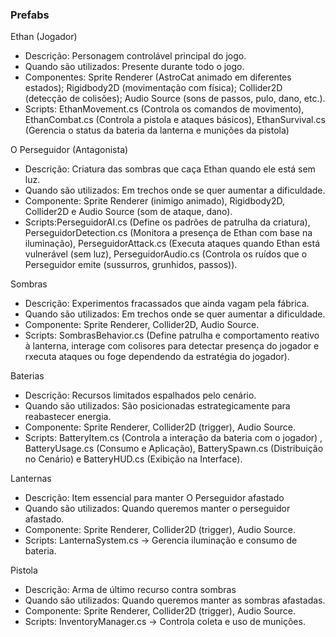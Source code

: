 ### Prefabs

Ethan (Jogador)
- Descrição: Personagem controlável principal do jogo.
- Quando são utilizados: Presente durante todo o jogo.
- Componentes: Sprite Renderer (AstroCat animado em diferentes estados); Rigidbody2D (movimentação com física); Collider2D (detecção de colisões); Audio Source (sons de passos, pulo, dano, etc.).
- Scripts: EthanMovement.cs (Controla os comandos de movimento), EthanCombat.cs (Controla a pistola e ataques básicos), EthanSurvival.cs (Gerencia o status da bateria da lanterna e munições da pistola)


O Perseguidor (Antagonista)
- Descrição: Criatura das sombras que caça Ethan quando ele está sem luz.
- Quando são utilizados: Em trechos onde se quer aumentar a dificuldade.
- Componente: Sprite Renderer (inimigo animado), Rigidbody2D, Collider2D e Audio Source (som de ataque, dano).
- Scripts:PerseguidorAI.cs (Define os padrões de patrulha da criatura), PerseguidorDetection.cs (Monitora a presença de Ethan com base na iluminação), PerseguidorAttack.cs (Executa ataques quando Ethan está vulnerável (sem luz), PerseguidorAudio.cs (Controla os ruídos que o Perseguidor emite (sussurros, grunhidos, passos)).

Sombras
- Descrição: Experimentos fracassados que ainda vagam pela fábrica.
- Quando são utilizados: Em trechos onde se quer aumentar a dificuldade.
- Componente: Sprite Renderer, Collider2D, Audio Source.
- Scripts: SombrasBehavior.cs (Define patrulha e comportamento reativo à lanterna, interage com colisores para detectar presença do jogador e rxecuta ataques ou foge dependendo da estratégia do jogador).

Baterias 
- Descrição:  Recursos limitados espalhados pelo cenário.
- Quando são utilizados: São posicionadas estrategicamente para reabastecer energia.
- Componente: Sprite Renderer, Collider2D (trigger), Audio Source.
- Scripts: BatteryItem.cs (Controla a interação da bateria com o jogador) , BatteryUsage.cs (Consumo e Aplicação), BatterySpawn.cs (Distribuição no Cenário) e BatteryHUD.cs (Exibição na Interface).

Lanternas
- Descrição:  Item essencial para manter O Perseguidor afastado
- Quando são utilizados: Quando queremos manter o perseguidor afastado.
- Componente: Sprite Renderer, Collider2D (trigger), Audio Source.
- Scripts: LanternaSystem.cs → Gerencia iluminação e consumo de bateria.

Pistola
- Descrição: Arma de último recurso contra sombras
- Quando são utilizados: Quando queremos manter as sombras afastadas.
- Componente: Sprite Renderer, Collider2D (trigger), Audio Source.
- Scripts: InventoryManager.cs → Controla coleta e uso de munições.

